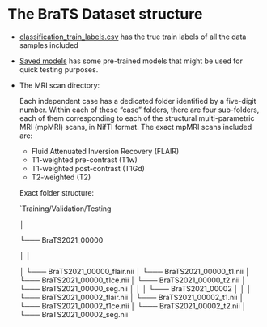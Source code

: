 # The BraTS Dataset structure

- [classification_train_labels.csv](classification_train_labels.csv) has the true train labels of all the data samples included

- [Saved models](saved_models/) has some pre-trained models that might be used for quick testing purposes.

- The MRI scan directory:

  Each independent case has a dedicated folder identified by a five-digit number. Within each of these “case” folders, there are four sub-folders, each of them corresponding to each of the structural multi-parametric MRI (mpMRI) scans, in NifTI format. The exact mpMRI scans included are:

    - Fluid Attenuated Inversion Recovery (FLAIR)
    - T1-weighted pre-contrast (T1w)
    - T1-weighted post-contrast (T1Gd)
    - T2-weighted (T2)

   Exact folder structure:
   
   `Training/Validation/Testing
   
    │
    
    └─── BraTS2021_00000
    
    │   │
    
    │   └─── BraTS2021_00000_flair.nii
    │   └─── BraTS2021_00000_t1.nii
    │   └─── BraTS2021_00000_t1ce.nii
    │   └─── BraTS2021_00000_t2.nii
    │   └─── BraTS2021_00000_seg.nii
    │
    │
    │
    └─── BraTS2021_00002
    │   │
    │   └─── BraTS2021_00002_flair.nii
    │   └─── BraTS2021_00002_t1.nii
    │   └─── BraTS2021_00002_t1ce.nii
    │   └─── BraTS2021_00002_t2.nii
    │   └─── BraTS2021_00002_seg.nii`

  
